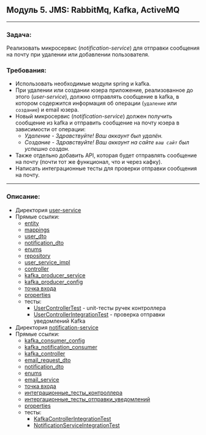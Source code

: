 ## Модуль 5. JMS: RabbitMq, Kafka, ActiveMQ

---

### Задача:
Реализовать микросервис (*notification-service*) для отправки сообщения на почту при удалении или добавлении пользователя.

### Требования:
* Использовать необходимые модули spring и kafka.
* При удалении или создании юзера приложение, реализованное до этого (*user-service*), должно отправлять сообщение в kafka,
  в котором содержится информация об операции (`удаление` или `создание`) и email юзера.
* Новый микросервис (*notification-service*) должен получить сообщение из kafka и отправить сообщение на почту юзера в
  зависимости от операции:
    * *Удаление - Здравствуйте! Ваш аккаунт был удалён.*
    * *Создание - Здравствуйте! Ваш аккаунт на сайте `ваш сайт` был успешно создан.*
* Также отдельно добавить API, которая будет отправлять сообщение на почту (почти тот же функционал, что и через кафку).
* Написать интеграционные тесты для проверки отправки сообщения на почту.

---
### Описание:
* Директория [user-service](https://github.com/MikhailAkulov/springboot_user-service_with_kafka/tree/main/src/main/java/com/akulov/springboot/userservice_withkafka)
* Прямые ссылки:
    * [entity](https://github.com/MikhailAkulov/springboot_user-service_with_kafka/blob/main/src/main/java/com/akulov/springboot/userservice_withkafka/entity/User.java)
    * [mappings](https://github.com/MikhailAkulov/springboot_user-service_with_kafka/blob/main/src/main/java/com/akulov/springboot/userservice_withkafka/utils/MappingUtils.java)
    * [user_dto](https://github.com/MikhailAkulov/springboot_user-service_with_kafka/blob/main/src/main/java/com/akulov/springboot/userservice_withkafka/dto/UserDto.java)
    * [notification_dto](https://github.com/MikhailAkulov/springboot_user-service_with_kafka/blob/main/src/main/java/com/akulov/springboot/userservice_withkafka/dto/NotificationDto.java)
    * [enums](https://github.com/MikhailAkulov/springboot_user-service_with_kafka/blob/main/src/main/java/com/akulov/springboot/userservice_withkafka/enums/OperationType.java)
    * [repository](https://github.com/MikhailAkulov/springboot_user-service_with_kafka/blob/main/src/main/java/com/akulov/springboot/userservice_withkafka/repository/UserRepository.java)
    * [user_service_impl](https://github.com/MikhailAkulov/springboot_user-service_with_kafka/blob/main/src/main/java/com/akulov/springboot/userservice_withkafka/service/UserServiceImpl.java)
    * [controller](https://github.com/MikhailAkulov/springboot_user-service_with_kafka/blob/main/src/main/java/com/akulov/springboot/userservice_withkafka/controller/UserController.java)
    * [kafka_producer_service](https://github.com/MikhailAkulov/springboot_user-service_with_kafka/blob/main/src/main/java/com/akulov/springboot/userservice_withkafka/service/KafkaProducerService.java)
    * [kafka_producer_config](https://github.com/MikhailAkulov/springboot_user-service_with_kafka/blob/main/src/main/java/com/akulov/springboot/userservice_withkafka/configuration/KafkaProducerConfig.java)
    * [точка входа](https://github.com/MikhailAkulov/springboot_user-service_with_kafka/blob/main/src/main/java/com/akulov/springboot/userservice_withkafka/UserServiceWithKafkaApplication.java)
    * [properties](https://github.com/MikhailAkulov/springboot_user-service_with_kafka/blob/main/src/main/resources/application.properties)
    * тесты:
      * [UserControllerTest](https://github.com/MikhailAkulov/springboot_user-service_with_kafka/blob/main/src/test/java/com/akulov/springboot/userservice_withkafka/controller/UserControllerTest.java) - unit-тесты ручек контроллера
      * [UserControllerIntegrationTest](https://github.com/MikhailAkulov/springboot_user-service_with_kafka/blob/main/src/test/java/com/akulov/springboot/userservice_withkafka/integration/UserControllerIntegrationTest.java) - проверка отправки уведомлений Kafka
* Директория [notification-service](https://github.com/MikhailAkulov/springboot_kafka_notification-service/tree/main/src/main/java/com/akulov/springboot/notificationservice)
* Прямые ссылки:
    * [kafka_consumer_config](https://github.com/MikhailAkulov/springboot_kafka_notification-service/blob/main/src/main/java/com/akulov/springboot/notificationservice/configuration/KafkaConsumerConfig.java)
    * [kafka_notification_consumer](https://github.com/MikhailAkulov/springboot_kafka_notification-service/blob/main/src/main/java/com/akulov/springboot/notificationservice/consumer/KafkaNotificationConsumer.java)
    * [kafka_controller](https://github.com/MikhailAkulov/springboot_kafka_notification-service/blob/main/src/main/java/com/akulov/springboot/notificationservice/controller/KafkaController.java)
    * [email_request_dto](https://github.com/MikhailAkulov/springboot_kafka_notification-service/blob/main/src/main/java/com/akulov/springboot/notificationservice/dto/EmailRequestDto.java)
    * [notification_dto](https://github.com/MikhailAkulov/springboot_kafka_notification-service/blob/main/src/main/java/com/akulov/springboot/notificationservice/dto/NotificationDto.java)
    * [enums](https://github.com/MikhailAkulov/springboot_kafka_notification-service/blob/main/src/main/java/com/akulov/springboot/notificationservice/enums/OperationType.java)
    * [email_service](https://github.com/MikhailAkulov/springboot_kafka_notification-service/blob/main/src/main/java/com/akulov/springboot/notificationservice/service/EmailService.java)
    * [точка входа](https://github.com/MikhailAkulov/springboot_kafka_notification-service/blob/main/src/main/java/com/akulov/springboot/notificationservice/NotificationServiceApplication.java)
    * [интеграционные_тесты_контроллера](https://github.com/MikhailAkulov/springboot_kafka_notification-service/blob/main/src/test/java/com/akulov/springboot/notificationservice/controller/KafkaControllerIntegrationTest.java)
    * [интергационные_тесты_отправки_уведомлений](https://github.com/MikhailAkulov/springboot_kafka_notification-service/blob/main/src/test/java/com/akulov/springboot/notificationservice/integration/NotificationServiceIntegrationTest.java)
    * [properties](https://github.com/MikhailAkulov/springboot_kafka_notification-service/blob/main/src/main/resources/application.properties)
    * тесты:
      * [KafkaControllerIntegrationTest](https://github.com/MikhailAkulov/springboot_kafka_notification-service/blob/main/src/test/java/com/akulov/springboot/notificationservice/controller/KafkaControllerIntegrationTest.java)
      * [NotificationServiceIntegrationTest](https://github.com/MikhailAkulov/springboot_kafka_notification-service/blob/main/src/test/java/com/akulov/springboot/notificationservice/integration/NotificationServiceIntegrationTest.java)

